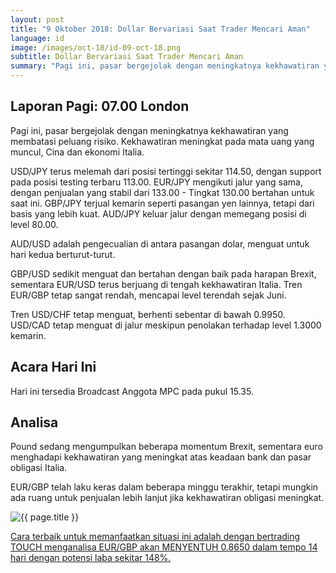 ```yaml
---
layout: post
title: "9 Oktober 2018: Dollar Bervariasi Saat Trader Mencari Aman"
language: id
image: /images/oct-18/id-09-oct-18.png
subtitle: Dollar Bervariasi Saat Trader Mencari Aman
summary: "Pagi ini, pasar bergejolak dengan meningkatnya kekhawatiran yang membatasi peluang risiko. Kekhawatiran meningkat pada mata uang yang muncul, Cina dan ekonomi Italia"
---
```

## Laporan Pagi: 07.00 London

Pagi ini, pasar bergejolak dengan meningkatnya kekhawatiran yang membatasi peluang risiko. Kekhawatiran meningkat pada mata uang yang muncul, Cina dan ekonomi Italia.

USD/JPY terus melemah dari posisi tertinggi sekitar 114.50, dengan support pada posisi testing terbaru 113.00. EUR/JPY mengikuti jalur yang sama, dengan penjualan yang stabil dari 133.00 - Tingkat 130.00 bertahan untuk saat ini. GBP/JPY terjual kemarin seperti pasangan yen lainnya, tetapi dari basis yang lebih kuat. AUD/JPY keluar jalur dengan memegang posisi di level 80.00.

AUD/USD adalah pengecualian di antara pasangan dolar, menguat untuk hari kedua berturut-turut.

GBP/USD sedikit menguat dan bertahan dengan baik pada harapan Brexit, sementara EUR/USD terus berjuang di tengah kekhawatiran Italia. Tren EUR/GBP tetap sangat rendah, mencapai level terendah sejak Juni.

Tren USD/CHF tetap menguat, berhenti sebentar di bawah 0.9950. USD/CAD tetap menguat di jalur meskipun penolakan terhadap level 1.3000 kemarin.

## Acara Hari Ini

Hari ini tersedia Broadcast Anggota MPC pada pukul 15.35.

## Analisa

Pound sedang mengumpulkan beberapa momentum Brexit, sementara euro menghadapi kekhawatiran yang meningkat atas keadaan bank dan pasar obligasi Italia.

EUR/GBP telah laku keras dalam beberapa minggu terakhir, tetapi mungkin ada ruang untuk penjualan lebih lanjut jika kekhawatiran obligasi meningkat.

<img src="{{ site.url }}/images/oct-18/id-09-oct-18.png" alt="{{ page.title }}" title="{{ page.title }}">

<a href="%LINK%%?currency=USD&market=forex&underlying=frxEURGBP&formname=touchnotouch&duration_amount=14&duration_units=d&amount=10&amount_type=stake&expiry_type=duration&barrier=0.8650" target="_blank">Cara terbaik untuk memanfaatkan situasi ini adalah dengan bertrading TOUCH menganalisa EUR/GBP akan MENYENTUH 0.8650 dalam tempo 14 hari dengan potensi laba sekitar 148%.</a>
